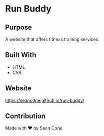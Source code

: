 # Run Buddy

## Purpose
A website that offers fitness training services.

## Built With
* HTML
* CSS

## Website
https://seanc0ne.github.io/run-buddy/

## Contribution
Made with ❤️ by Sean Cone
